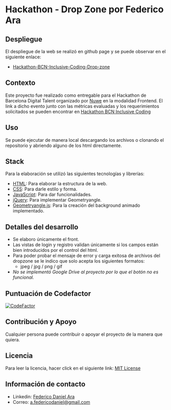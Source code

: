 # Hackathon - Drop Zone por Federico Ara

## Despliegue

El despliegue de la web se realizó en github page y se puede observar en el siguiente enlace:
- [Hackathon-BCN-Inclusive-Coding-Drop-zone](https://lartweib.github.io/Hackathon-BCN-Inclusive-Coding-Drop-zone/)

## Contexto

Este proyecto fue realizado como entregable para el Hackathon de Barcelona Digital Talent organizado por [Nuwe](https://nuwe.io) en la modalidad Frontend. El link a dicho evento junto con las métricas evaluadas y los requerimientos solicitados se pueden encontrar en [Hackathon BCN Inclusive Coding](https://nuwe.io/challenge/hackathon-bcn-inclusive-coding-frontend)

## Uso

Se puede ejecutar de manera local descargando los archivos o clonando el repositorio y abriendo alguno de los html directamente.

## Stack

Para la elaboración se utilizó las siguientes tecnologías y librerías:

- [HTML](https://developer.mozilla.org/es/docs/Web/HTML): Para elaborar la estructura de la web.
- [CSS](https://developer.mozilla.org/es/docs/Web/CSS): Para darle estilo y forma.
- [JavaScript](https://developer.mozilla.org/es/docs/Web/JavaScript): Para dar funcionalidades.
- [jQuery](https://jquery.com/): Para implementar Geometryangle.
- [Geometryangle.js](https://github.com/TritonCode/Geometryangle): Para la creación del background animado implementado.

## Detalles del desarrollo

- Se elaboro únicamente el front.
- Las vistas de login y registro validan únicamente si los campos están bien introducidos por el control del html.
- Para poder probar el mensaje de error y carga exitosa de archivos del dropzone se le indico que solo acepta los siguientes formatos:
  - jpeg / jpg / png / gif
- _No se implementó Google Drive al proyecto por lo que el botón no es funcional._

## Puntuación de Codefactor

[![CodeFactor](https://www.codefactor.io/repository/github/lartweib/hackathon-bcn-inclusive-coding-drop-zone/badge/master)](https://www.codefactor.io/repository/github/lartweib/hackathon-bcn-inclusive-coding-drop-zone/overview/master)

## Contribución y Apoyo

Cualquier persona puede contribuir o apoyar el proyecto de la manera que quiera.

## Licencia

Para leer la licencia, hacer click en el siguiente link:
[MIT License](https://github.com/Lartweib/Hackathon-BCN-Inclusive-Coding-Drop-zone/blob/master/LICENCE)

## Información de contacto

- Linkedin: [Federico Daniel Ara](https://www.linkedin.com/in/federico-daniel-ara)
- Correo: <a.federicodaniel@gmail.com>
